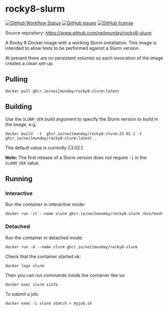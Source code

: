 # rocky8-slurm

[![GitHub Workflow Status](https://img.shields.io/github/actions/workflow/status/neilmunday/rocky8-slurm/docker-image.yml)](https://github.com/neilmunday/rocky8-slurm/actions/workflows/docker-image.yml) [![GitHub issues](https://img.shields.io/github/issues/neilmunday/rocky8-slurm)](https://github.com/neilmunday/rocky8-slurm/issues) [![GitHub license](https://img.shields.io/github/license/neilmunday/rocky8-slurm)](https://github.com/neilmunday/rocky8-slurm/blob/main/LICENSE)

Source repository: https://www.github.com/neilmunday/rocky8-slurm

A Rocky 8 Docker image with a working Slurm installation. This image is intended to allow tests to be performed against a Slurm version.

At present there are no persistent volumes so each invocation of the image creates a clean set-up.

## Pulling

```
docker pull ghcr.io/neilmunday/rocky8-slurm:latest
```

## Building

Use the `SLURM_VER` build argument to specify the Slurm version to build in the image, e.g.

```
docker build  -t  ghcr.io/neilmunday/rocky8-slurm:23.02.1 -t ghcr.io/neilmunday/rocky8-slurm:latest .
```

The default value is currently 23.02.1.

**Note:** The first release of a Slurm version does not require `-1` in the `SLURM_VER` value.

## Running

### Interactive

Run the container in interactive mode:

```
docker run -it --name slurm ghcr.io/neilmunday/rocky8-slurm /bin/bash
```

### Detached

Run the container in detached mode:

```
docker run -d --name slurm ghcr.io/neilmunday/rocky8-slurm
```

Check that the container started ok:

```
docker logs slurm
```

Then you can run commands inside the container like so:

```
docker exec slurm sinfo
```

To submit a job:

```
docker exec -i slurm sbatch < myjob.sh
```
